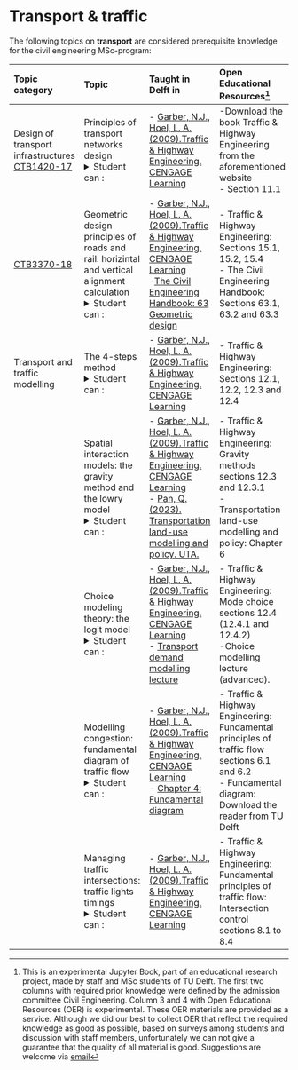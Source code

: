 # Transport & traffic

The following topics on **transport** are considered prerequisite knowledge for the civil engineering MSc-program:

|Topic category|Topic   |Taught in Delft in  | Open Educational Resources[^1] |
|:------|:--------|:------------------|:---------------------------|
| Design of transport infrastructures [CTB1420-17](https://studiegids.tudelft.nl/a101_displayCourse.do?course_id=61902)      | Principles of transport networks design <details><summary>Student can :</summary>- Apply design guidelines and design methodologies for designing the geometric alignment of roads and railways<br>- Explain the relationship between road design and road user behaviour.<br>- Interpret and analyse characteristics of railway infrastructure elements.<br>- Design railways and tram lines.<br>- Display roads and railways design using AutoCAD and Civil3D.<br>- Evaluate the implications of different design alternatives on road user behaviour, traffic safety and traffic operation.<br>- Think critically and make design decisions.</details>    |- [Garber, N.J., Hoel, L. A. (2009).Traffic & Highway Engineering. CENGAGE Learning](https://easyengineering.net/trafc-and-highway-engineering-book-pdf/)   | -Download the book Traffic & Highway Engineering from the aforementioned website <br>- Section 11.1
|[CTB3370-18](https://studiegids.tudelft.nl/a101_displayCourse.do?course_id=62037)                      | Geometric design principles of roads and rail: horizintal and vertical alignment calculation <details><summary>Student can :</summary>- Apply design guidelines and design methodologies for designing the geometric alignment of roads and railways<br>- Explain the relationship between road design and road user behaviour.<br>- Interpret and analyse characteristics of railway infrastructure elements.<br>- Think critically and make design decisions.</details>                                                                                                            |- [Garber, N.J., Hoel, L. A. (2009).Traffic & Highway Engineering. CENGAGE Learning](https://easyengineering.net/trafc-and-highway-engineering-book-pdf/)<br>-[The Civil Engineering Handbook: 63 Geometric design](http://freeit.free.fr/The%20Civil%20Engineering%20Handbook%2C2003/0958%20ch63.pdf)                                 |- Traffic & Highway Engineering: Sections 15.1, 15.2, 15.4 <br>- The Civil Engineering Handbook: Sections 63.1, 63.2 and 63.3
| Transport and traffic modelling                   | The 4-steps method <details><summary>Student can :</summary>- Design railways and tram lines.<br>- Display roads and railways design using AutoCAD and Civil3D.<br>- Evaluate the implications of different design alternatives on road user behaviour, traffic safety and traffic operation.<br>- Think critically and make design decisions.</details>                                                                                                            |- [Garber, N.J., Hoel, L. A. (2009).Traffic & Highway Engineering. CENGAGE Learning](https://easyengineering.net/trafc-and-highway-engineering-book-pdf/)                                 |- Traffic & Highway Engineering: Sections 12.1, 12.2, 12.3 and 12.4
|                    | Spatial interaction models: the gravity method and the lowry model <details><summary>Student can :</summary> <br>- Indicate how water differs from other (liquid) substances and how the liquid properties influence the flow, using dimensionless key figures</details>                                                                                                           |- [Garber, N.J., Hoel, L. A. (2009).Traffic & Highway Engineering. CENGAGE Learning](https://easyengineering.net/trafc-and-highway-engineering-book-pdf/) <br>- [Pan, Q. (2023). Transportation land-use modelling and policy. UTA.](https://uta.pressbooks.pub/oertransportlanduse/chapter/chapter-6-land-use-and-transportation-modeling-ii-lowry-model/)                                 |- Traffic & Highway Engineering: Gravity methods sections 12.3 and 12.3.1<br>-Transportation land-use modelling and policy: Chapter 6
|                   | Choice modeling theory: the logit model <details><summary>Student can :</summary> <br>- Indicate how water differs from other (liquid) substances and how the liquid properties influence the flow, using dimensionless key figures</details>                                                                                                            |- [Garber, N.J., Hoel, L. A. (2009).Traffic & Highway Engineering. CENGAGE Learning](https://easyengineering.net/trafc-and-highway-engineering-book-pdf/)<br>- [Transport demand modelling lecture](https://www.merlot.org/merlot/viewMaterial.htm?id=773415471)                                 |- Traffic & Highway Engineering: Mode choice sections 12.4 (12.4.1 and 12.4.2)<br>-Choice modelling lecture (advanced).
|                   | Modelling congestion: fundamental diagram of traffic flow <details><summary>Student can :</summary> <br>- Indicate how water differs from other (liquid) substances and how the liquid properties influence the flow, using dimensionless key figures</details>                                                                                                            |- [Garber, N.J., Hoel, L. A. (2009).Traffic & Highway Engineering. CENGAGE Learning](https://easyengineering.net/trafc-and-highway-engineering-book-pdf/)<br>- [Chapter 4: Fundamental diagram](https://ocw.tudelft.nl/course-readings/chapter-4-fundamental-diagrams/)                                 |- Traffic & Highway Engineering: Fundamental principles of traffic flow sections 6.1 and 6.2  <br>- Fundamental diagram: Download the reader from TU Delft
|    | Managing traffic intersections: traffic lights timings <details><summary>Student can :</summary> <br>- Indicate how water differs from other (liquid) substances and how the liquid properties influence the flow, using dimensionless key figures</details>                                                                                                          |- [Garber, N.J., Hoel, L. A. (2009).Traffic & Highway Engineering. CENGAGE Learning](https://easyengineering.net/trafc-and-highway-engineering-book-pdf/)                                 |- Traffic & Highway Engineering: Fundamental principles of traffic flow: Intersection control sections 8.1 to 8.4

[^1]: This is an experimental Jupyter Book, part of an educational research project, made by staff and MSc students of TU Delft. The first two columns with required prior knowledge were defined by the admission committee Civil Engineering. Column 3 and 4 with Open Educational Resources (OER) is experimental. These OER materials are provided as a service. Although we did our best to collect OER that reflect the required knowledge as good as possible, based on surveys among students and discussion with staff members, unfortunately we can not give a guarantee that the quality of all material is good. Suggestions are welcome via [email](mailto:h.r.schipper@tudelft.nl?subject=PRE-for-CEM-suggestions)
